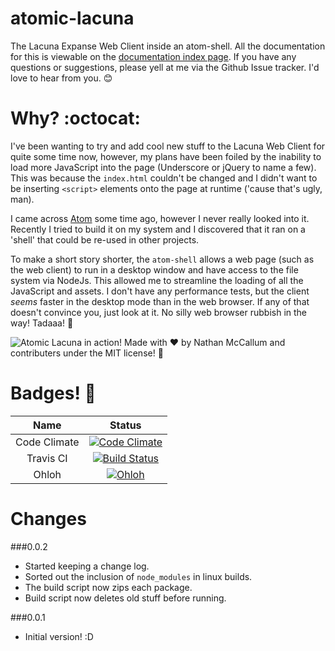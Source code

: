atomic-lacuna
=============

The Lacuna Expanse Web Client inside an atom-shell. All the documentation for
this is viewable on the [documentation index page](https://github.com/Vasari/atomic-lacuna/blob/master/docs/index.md).
If you have any questions or suggestions, please yell at me via the Github Issue tracker.
I'd love to hear from you. :blush:

Why? :octocat:
====

I've been wanting to try and add cool new stuff to the Lacuna Web Client for
quite some time now, however, my plans have been foiled by the inability to load
more JavaScript into the page (Underscore or jQuery to name a few). This was
because the `index.html` couldn't be changed and I didn't want to be inserting
`<script>` elements onto the page at runtime ('cause that's ugly, man).

I came across [Atom](atom.io) some time ago, however I never really looked into it.
Recently I tried to build it on my system and I discovered that it ran on a 'shell'
that could be re-used in other projects.

To make a short story shorter, the `atom-shell` allows a web page (such as the
web client) to run in a desktop window and have access to the file system via
NodeJs. This allowed me to streamline the loading of all the JavaScript and assets.
I don't have any performance tests, but the client *seems* faster in the desktop
mode than in the web browser. If any of that doesn't convince you, just look at it.
No silly web browser rubbish in the way! Tadaaa! :dizzy:

![Atomic Lacuna in action!](https://raw.githubusercontent.com/Vasari/atomic-lacuna/master/docs/Screenshot.png)
Made with :heart: by Nathan McCallum and contributers under the MIT license! :panda_face:

Badges! :beginner:
=======

| Name         | Status    |
| :----------: | :-------: |
| Code Climate | [![Code Climate](https://codeclimate.com/github/Vasari/atomic-lacuna.png)](https://codeclimate.com/github/Vasari/atomic-lacuna) |
| Travis CI    | [![Build Status](https://travis-ci.org/Vasari/atomic-lacuna.svg?branch=master)](https://travis-ci.org/Vasari/atomic-lacuna)     |
| Ohloh        | [![Ohloh](https://www.ohloh.net/images/logo/ohloh_hub.png)](https://www.ohloh.net/p/atomic-lacuna)

Changes
=======

###0.0.2
- Started keeping a change log.
- Sorted out the inclusion of `node_modules` in linux builds.
- The build script now zips each package.
- Build script now deletes old stuff before running.

###0.0.1
- Initial version! :D
